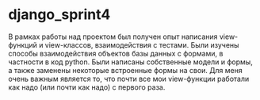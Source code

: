 # django_sprint4

В рамках работы над проектом был получен опыт написания view-функций и view-классов, взаимодействия с тестами. Были изучены способы взаимодействия объектов базы данных с формами, в частности в код python. Были написаны собственные модели и формы, а также заменены некоторые встроенные формы на свои. Для меня очень важным является то, что почти все мои view-функции работали как надо (или почти как надо) с первого раза.